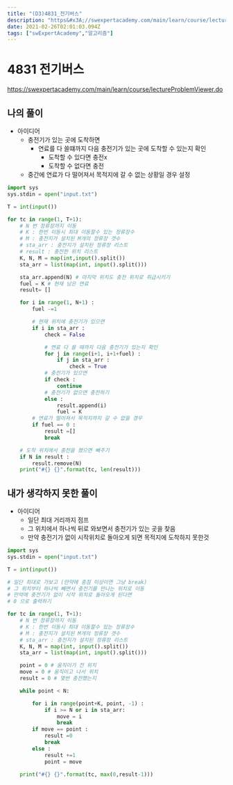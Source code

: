 ```yaml
---
title: "(D3)4831_전기버스"
description: "https&#x3A;//swexpertacademy.com/main/learn/course/lectureProblemViewer.do아이디어충전기가 있는 곳에 도착하면연료를 다 쓸떄까지 다음 충전기가 있는 곳에 도착할 수 있는지 확인도착할 수 있다면 충전x도착할 수 없"
date: 2021-02-26T02:01:03.094Z
tags: ["swExpertAcademy","알고리즘"]
---
```

# 4831 전기버스

https://swexpertacademy.com/main/learn/course/lectureProblemViewer.do

## 나의 풀이

- 아이디어
  - 충전기가 있는 곳에 도착하면
    - 연료를 다 쓸떄까지 다음 충전기가 있는 곳에 도착할 수 있는지 확인
      - 도착할 수 있다면 충전x
      - 도착할 수 없다면 충전
  - 중간에 연료가 다 떨어져서 목적지에 갈 수 없는 상황일 경우 설정

``` python
import sys
sys.stdin = open("input.txt")

T = int(input())

for tc in range(1, T+1):
    # N 번 정류장까지 이동
    # K : 한번 이동시 최대 이동할수 있는 정류장수
    # M : 충전지가 설치된 M개의 정류장 갯수
    # sta_arr : 충전지가 설치된 정류장 리스트
    # result : 충전한 위치 리스트
    K, N, M = map(int,input().split())
    sta_arr = list(map(int, input().split()))

    sta_arr.append(N) # 마지막 위치도 충전 위치로 취급시키기
    fuel = K # 현재 남은 연료
    result= []

    for i in range(1, N+1) :
        fuel -=1

        # 현재 위치에 충전기가 있으면
        if i in sta_arr :
            check = False

            # 연료 다 쓸 때까지 다음 충전기가 있는지 확인
            for j in range(i+1, i+1+fuel) :
                if j in sta_arr :
                    check = True
            # 충전기가 있으면
            if check :
                continue
            # 충전기가 없으면 충전하기
            else :
                result.append(i)
                fuel = K
        # 연료가 떨어져서 목적지까지 갈 수 없을 경우
        if fuel == 0 :
            result =[]
            break

    # 도착 위치에서 충전을 했으면 빼주기
    if N in result :
        result.remove(N)
    print("#{} {}".format(tc, len(result)))


```



## 내가 생각하지 못한 풀이

- 아이디어 
  - 일단 최대 거리까지 점프
  - 그 위치에서 하나씩 뒤로 와보면서 충전기가 있는 곳을 찾음
  - 만약 충전기가 없이 시작위치로 돌아오게 되면 목적지에 도착하지 못한것

```python
import sys
sys.stdin = open("input.txt")

T = int(input())

# 일단 최대로 가보고 (만약에 종점 이상이면 그냥 break)
# 그 위치부터 하나씩 빼면서 충전기를 만나는 위치로 이동
# 만약에 충전기가 없이 시작 위치로 돌아오게 된다면
# 0 으로 출력하기

for tc in range(1, T+1):
    # N 번 정류장까지 이동
    # K : 한번 이동시 최대 이동할수 있는 정류장수
    # M : 충전지가 설치된 M개의 정류장 갯수
    # sta_arr : 충전지가 설치된 정류장 리스트
    K, N, M = map(int, input().split())
    sta_arr = list(map(int, input().split()))

    point = 0 # 움직이기 전 위치
    move = 0 # 움직이고 나서 위치
    result = 0 # 몇번 충전했는지

    while point < N:

        for i in range(point+K, point, -1) :
            if i >= N or i in sta_arr:
                move = i
                break
        if move == point :
            result =0
            break
        else :
            result +=1
            point = move

    print("#{} {}".format(tc, max(0,result-1)))


```

